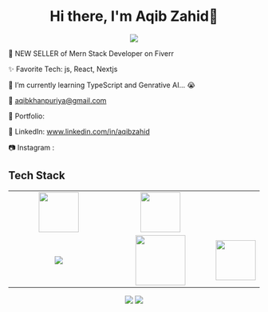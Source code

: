 <body>
  <div align="center">
    <h1> Hi there, I'm Aqib Zahid👋</h1>
  </div>
<p align="center">
<a href="#"><img src="https://readme-typing-svg.herokuapp.com/?lines=Mern+Stack+Developer&font=Roboto&size=26&duration=3500&pause=500&center=true&width=500&height=50&color=eab676"></a>

💸 NEW SELLER of Mern Stack Developer on Fiverr

✨ Favorite Tech: js, React, Nextjs

📓 I’m currently learning TypeScript and Genrative AI... 😭

📧 aqibkhanpuriya@gmail.com

🎨 Portfolio:

💼 LinkedIn: www.linkedin.com/in/aqibzahid

📷 Instagram : 
 
<h2>Tech Stack</h2>

<table width="100">
<tr>
 <td align='center'>
        <img src="https://upload.wikimedia.org/wikipedia/commons/thumb/3/38/HTML5_Badge.svg/600px-HTML5_Badge.svg.png"  width="80">
    </td>
 
 
    
 <td align='center' width="200">
        <img src="https://github.com/abranhe/programming-languages-logos/blob/master/src/javascript/javascript.svg" width="80">
    </td>
</tr>
 
<tr>
    <td align='center' width="200">
        <img src="https://www.vectorlogo.zone/logos/reactjs/reactjs-ar21.svg">
    </td>
    <td align='center' width="200">
        <img src="https://fiverr-res.cloudinary.com/npm-assets/layout-server/fiverr-og-logo.5fd6463.png" width="100">
    </td>
    <td align='center'>
        <img src="https://cdn4.iconfinder.com/data/icons/google-i-o-2016/512/google_firebase-2-512.png"  width="80">
    </td>
   
</tr>

    
</table>
</p>
<p align="center">
<a href="#"><img src="https://img.shields.io/badge/aqibzahid-0077B5?style=for-the-badge&logo=linkedin&logoColor=white"/></a>
<a href="mailto:aqibkhanpuriya@gmail.com"><img src="https://img.shields.io/badge/aqibzahid-D14836?style=for-the-badge&logo=gmail&logoColor=white"/></a>

 </p>
 
<br>
